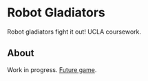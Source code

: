 Robot Gladiators
===
Robot gladiators fight it out! UCLA coursework.

About
---
Work in progress. [Future game](https://siphon880gh.github.io/ucla-robot-gladiators/).